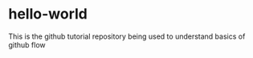# hello-world
This is the github tutorial repository being used to understand basics of github flow
